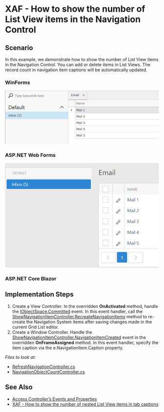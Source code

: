 # XAF - How to show the number of List View items in the Navigation Control

## Scenario

In this example, we demonstrate how to show the number of List View items in the Navigation Control. You can add or delete items in List Views. The record count in navigation item captions will be automatically updated. 

### WinForms

<img src="./media/example-win.png" width="600">


### ASP.NET Web Forms

<img src="./media/example-web.png" width="600">


### ASP.NET Core Blazor

<imd src="./media/example-blazor.png" width="600">


## Implementation Steps

1. Create a View Controller. In the overridden **OnActivated** method, handle the [IObjectSpace.Committed](https://docs.devexpress.com/eXpressAppFramework/DevExpress.ExpressApp.IObjectSpace.Committed) event. In this event handler, call the [ShowNavigationItemController.RecreateNavigationItems](https://docs.devexpress.com/eXpressAppFramework/DevExpress.ExpressApp.SystemModule.ShowNavigationItemController.RecreateNavigationItems) method to re-create the Navigation System items after saving changes made in the current Grid List editor.
2. Create a Window Controller. Handle the [ShowNavigationItemController.NavigationItemCreated](https://docs.devexpress.com/eXpressAppFramework/DevExpress.ExpressApp.SystemModule.ShowNavigationItemController.NavigationItemCreated) event in the overridden **OnFrameAssigned** method. In this event handler, specify the item caption via the e.NavigationItem.Caption property.

<!-- default file list --> 
*Files to look at*:
* [RefreshNavigationController.cs](./ItemCount/Module/CS/ItemCount.Module/Controllers/RefreshNavigationController.cs) 
* [NavigationObjectCountController.cs](./ItemCount/Module/CS/ItemCount.Module/Controllers/NavigationObjectCountController.cs) 
<!-- default file list end -->

## See Also

- [Access Controller’s Events and Properties](https://docs.devexpress.com/eXpressAppFramework/112676/concepts/controllers-and-actions/customize-controllers-and-actions#access-controllers-events-and-properties)
- [XAF - How to show the number of nested List View items in tab captions](https://github.com/DevExpress-Examples/XAF-How-to-show-the-number-of-nested-list-views-items-in-tab-captions)

